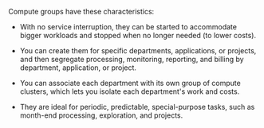 
Compute groups have these characteristics:

-   With no service interruption, they can be started to accommodate bigger workloads and stopped when no longer needed (to lower costs).

-   You can create them for specific departments, applications, or projects, and then segregate processing, monitoring, reporting, and billing by department, application, or project.

-   You can associate each department with its own group of compute clusters, which lets you isolate each department's work and costs.

-   They are ideal for periodic, predictable, special-purpose tasks, such as month-end processing, exploration, and projects.


